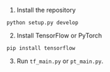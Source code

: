 1. Install the repository

```shell
python setup.py develop
```

2. Install TensorFlow or PyTorch


```shell
pip install tensorflow
```

3. Run `tf_main.py` or `pt_main.py`.

